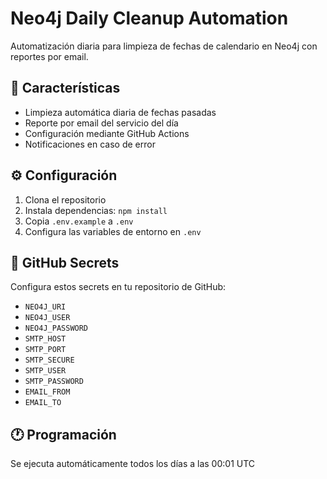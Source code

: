 # Neo4j Daily Cleanup Automation

Automatización diaria para limpieza de fechas de calendario en Neo4j con reportes por email.

## 🚀 Características

- Limpieza automática diaria de fechas pasadas
- Reporte por email del servicio del día
- Configuración mediante GitHub Actions
- Notificaciones en caso de error

## ⚙️ Configuración

1. Clona el repositorio
2. Instala dependencias: `npm install`
3. Copia `.env.example` a `.env`
4. Configura las variables de entorno en `.env`

## 🔧 GitHub Secrets

Configura estos secrets en tu repositorio de GitHub:

- `NEO4J_URI`
- `NEO4J_USER`
- `NEO4J_PASSWORD`
- `SMTP_HOST`
- `SMTP_PORT`
- `SMTP_SECURE`
- `SMTP_USER`
- `SMTP_PASSWORD`
- `EMAIL_FROM`
- `EMAIL_TO`

## 🕐 Programación

Se ejecuta automáticamente todos los días a las 00:01 UTC